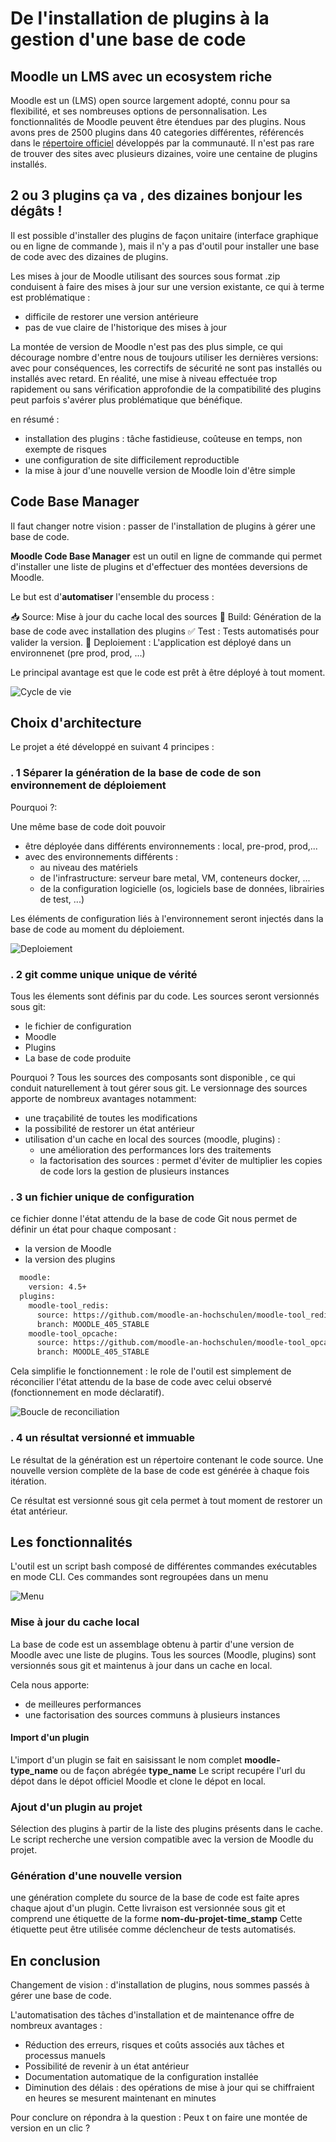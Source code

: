 # De l'installation de plugins à la gestion d'une base de code

## Moodle un LMS avec un ecosystem riche

Moodle est un (LMS) open source largement adopté, connu pour sa flexibilité, et ses nombreuses options de personnalisation.
Les fonctionnalités de Moodle peuvent être étendues par des plugins.
Nous avons pres de 2500 plugins dans 40 categories différentes, référencés dans le [répertoire officiel](https://moodle.org/plugins/) développés par la communauté.
Il n'est pas rare de trouver des sites avec plusieurs dizaines,  voire une centaine de plugins installés.

## 2 ou 3 plugins ça va , des dizaines bonjour les dégâts !

Il est possible d'installer des plugins de façon unitaire (interface graphique ou en ligne de commande ), mais il n'y a pas d'outil pour installer une base de code avec des dizaines de plugins.

Les mises à jour de Moodle utilisant des sources sous format .zip  conduisent à faire des mises à jour sur une version existante, ce qui à terme est problématique :
- difficile de restorer une version antérieure
- pas de vue claire de l'historique des mises à jour

La montée de version de Moodle n'est pas des plus simple, ce qui décourage nombre d'entre nous de toujours utiliser les dernières versions: avec pour conséquences, les correctifs de sécurité ne sont pas installés ou installés avec retard.
En réalité, une mise à niveau effectuée trop rapidement ou sans vérification approfondie de la compatibilité des plugins peut parfois s'avérer plus problématique que bénéfique.

en résumé :
- installation des plugins : tâche fastidieuse, coûteuse en temps, non exempte de risques
-  une configuration de site difficilement reproductible
-  la mise à jour d'une nouvelle version de Moodle loin d'être simple

## Code Base Manager

Il faut changer notre vision : passer de l'installation de plugins à gérer une base de code.

**Moodle Code Base Manager** est un outil en ligne de commande qui permet d'installer une liste de plugins et d'effectuer des montées deversions de Moodle.

Le but est d'**automatiser** l'ensemble du process :

📥 Source: Mise à jour du cache local des sources
🔧 Build: Génération de la base de code avec installation des plugins
✅ Test : Tests automatisés pour valider la version.
🚀 Deploiement : L'application est déployé dans un environnenet (pre prod, prod, ...)

Le principal avantage est que le code est prêt à être déployé à tout moment.

![Cycle de vie](Continuous_delivery.png)

## Choix d'architecture

Le projet a été développé en suivant 4 principes :

### . 1 Séparer la génération de la base de code de son environnement de déploiement

Pourquoi ?:

Une même base de code doit pouvoir 
- être déployée dans différents environnements : local, pre-prod, prod,...
- avec des environnements  différents :
    -  au niveau des matériels 
    - de l'infrastructure: serveur bare metal, VM, conteneurs docker, ...
    - de la configuration logicielle (os, logiciels base de données, librairies de test, ...)

Les éléments de configuration liés à l'environnement seront injectés dans la base de code au moment du déploiement. 

![Deploiement](./BasedeCodeDeploiement.png)

### . 2 git comme unique unique de vérité

Tous les élements sont définis par du code.
Les sources seront versionnés sous git:

- le fichier de configuration
- Moodle
- Plugins
- La base de code produite 


Pourquoi ?
Tous les sources des composants sont disponible , ce qui conduit naturellement à tout gérer sous git.
Le versionnage des sources apporte de nombreux avantages notamment:

- une traçabilité de toutes les modifications
- la possibilité de restorer un état antérieur 
- utilisation d'un cache en local  des sources (moodle, plugins) :
  - une amélioration des performances lors des traitements
  - la factorisation des sources : permet d'éviter de multiplier les copies de code lors la gestion de plusieurs instances 

### . 3 un fichier unique de configuration

ce fichier donne l'état attendu de la base de code
Git nous permet de définir un état pour chaque composant :
- la version de Moodle
- la version des plugins

```bash
  moodle:
    version: 4.5+
  plugins:
    moodle-tool_redis:
      source: https://github.com/moodle-an-hochschulen/moodle-tool_redis
      branch: MOODLE_405_STABLE
    moodle-tool_opcache:
      source: https://github.com/moodle-an-hochschulen/moodle-tool_opcache
      branch: MOODLE_405_STABLE

```

Cela simplifie le fonctionnement : le role de l'outil est simplement de réconcilier l'état attendu de la base de code avec celui observé (fonctionnement en mode déclaratif).

![Boucle de reconciliation](Reconciliationloop.png)

### . 4 un résultat versionné et immuable

Le résultat de la génération est un répertoire contenant le code source.
Une nouvelle version complète de la base de code est générée  à chaque fois itération.

Ce résultat est versionné sous git cela permet à tout moment de restorer un état antérieur.

## Les fonctionnalités

L'outil est un script bash composé de différentes commandes exécutables en mode CLI.
Ces commandes sont regroupées dans un menu

![Menu](Menu.png)

### Mise à jour du cache local

La base de code est un assemblage obtenu à partir d'une version de Moodle avec une liste de plugins.
Tous les sources (Moodle, plugins) sont versionnés sous git et maintenus à jour dans un cache en local.

Cela nous apporte:
  - de meilleures performances
  - une factorisation des sources communs à plusieurs instances

#### Import d'un plugin 

L'import d'un plugin se fait en saisissant le nom complet **moodle-type_name** ou de façon abrégée **type_name**
Le script recupére l'url du dépot dans le dépot officiel Moodle et clone le dépot en local.

### Ajout d'un plugin au projet

Sélection des plugins à partir de la liste des plugins présents dans le cache.
Le script recherche une version compatible avec la version de Moodle du projet.

### Génération d'une nouvelle version

une génération complete du source de la base de code est faite apres chaque ajout d'un plugin.
Cette livraison est versionnée sous git et comprend une étiquette de la forme **nom-du-projet-time_stamp**
Cette étiquette peut être utilisée comme déclencheur de tests automatisés. 

## En conclusion

Changement de vision : d'installation de plugins, nous sommes passés à gérer une base de code.

L'automatisation des tâches d'installation et de maintenance offre de nombreux avantages :

- Réduction des erreurs, risques et coûts associés aux tâches et processus manuels
- Possibilité de revenir à un état antérieur
- Documentation automatique de la configuration installée
- Diminution des délais : des opérations de mise à jour qui se chiffraient en heures se mesurent maintenant en minutes

Pour conclure on répondra à la question : Peux t on faire une montée de version en un clic ?
